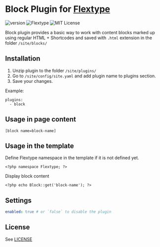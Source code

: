 # Block Plugin for [Flextype](http://flextype.org/)
![version](https://img.shields.io/badge/version-1.0.0-brightgreen.svg?style=flat-square)
![Flextype](https://img.shields.io/badge/Flextype-0.x-green.svg?style=flat-square)
![MIT License](https://img.shields.io/badge/license-MIT-blue.svg?style=flat-square)

Block plugin provides a basic way to work with content blocks marked up using regular HTML + Shortcodes and saved with `.html` extension in the folder `/site/blocks/`

## Installation
1. Unzip plugin to the folder `/site/plugins/`
2. Go to `/site/config/site.yaml` and add plugin name to plugins section.
3. Save your changes.

Example:
```
plugins:
  - block
```

## Usage in page content

```
[block name=block-name]
```

## Usage in the template

Define Flextype namespace in the template if it is not defined yet.
```
<?php namespace Flextype; ?>
```

Display block content
```
<?php echo Block::get('block-name'); ?>
```

## Settings

```yaml
enabled: true # or `false` to disable the plugin
```

## License
See [LICENSE](https://github.com/flextype-plugins/block/blob/master/LICENSE)
